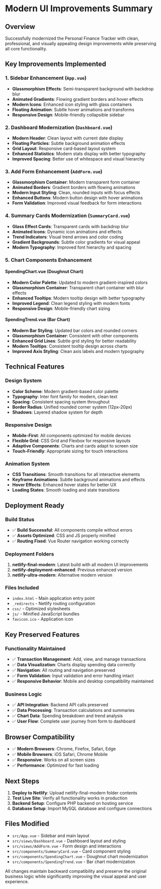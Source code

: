 # Modern UI Improvements Summary

## Overview
Successfully modernized the Personal Finance Tracker with clean, professional, and visually appealing design improvements while preserving all core functionality.

## Key Improvements Implemented

### 1. **Sidebar Enhancement** (`App.vue`)
- **Glassmorphism Effects**: Semi-transparent background with backdrop blur
- **Animated Gradients**: Flowing gradient borders and hover effects
- **Modern Icons**: Enhanced icon styling with glass containers
- **Floating Animation**: Subtle hover animations and transforms
- **Responsive Design**: Mobile-friendly collapsible sidebar

### 2. **Dashboard Modernization** (`Dashboard.vue`)
- **Modern Header**: Clean layout with current date display
- **Floating Particles**: Subtle background animation effects
- **Grid Layout**: Responsive card-based layout system
- **Enhanced Statistics**: Modern stats display with better typography
- **Improved Spacing**: Better use of whitespace and visual hierarchy

### 3. **Add Form Enhancement** (`AddForm.vue`)
- **Glassmorphism Container**: Modern transparent form container
- **Animated Borders**: Gradient borders with flowing animations
- **Modern Input Styling**: Clean, rounded inputs with focus effects
- **Enhanced Buttons**: Modern button design with hover animations
- **Form Validation**: Improved visual feedback for form interactions

### 4. **Summary Cards Modernization** (`SummaryCard.vue`)
- **Glass Effect Cards**: Transparent cards with backdrop blur
- **Animated Icons**: Dynamic icon animations and effects
- **Trend Indicators**: Visual trend arrows and color coding
- **Gradient Backgrounds**: Subtle color gradients for visual appeal
- **Modern Typography**: Improved font hierarchy and spacing

### 5. **Chart Components Enhancement**

#### SpendingChart.vue (Doughnut Chart)
- **Modern Color Palette**: Updated to modern gradient-inspired colors
- **Glassmorphism Container**: Transparent chart container with blur effects
- **Enhanced Tooltips**: Modern tooltip design with better typography
- **Improved Legend**: Clean legend styling with modern fonts
- **Responsive Design**: Mobile-friendly chart sizing

#### SpendingTrend.vue (Bar Chart)
- **Modern Bar Styling**: Updated bar colors and rounded corners
- **Glassmorphism Container**: Consistent with other components
- **Enhanced Grid Lines**: Subtle grid styling for better readability
- **Modern Tooltips**: Consistent tooltip design across charts
- **Improved Axis Styling**: Clean axis labels and modern typography

## Technical Features

### Design System
- **Color Scheme**: Modern gradient-based color palette
- **Typography**: Inter font family for modern, clean text
- **Spacing**: Consistent spacing system throughout
- **Border Radius**: Unified rounded corner system (12px-20px)
- **Shadows**: Layered shadow system for depth

### Responsive Design
- **Mobile-First**: All components optimized for mobile devices
- **Flexible Grid**: CSS Grid and Flexbox for responsive layouts
- **Adaptive Components**: Charts and cards adapt to screen size
- **Touch-Friendly**: Appropriate sizing for touch interactions

### Animation System
- **CSS Transitions**: Smooth transitions for all interactive elements
- **Keyframe Animations**: Subtle background animations and effects
- **Hover Effects**: Enhanced hover states for better UX
- **Loading States**: Smooth loading and state transitions

## Deployment Ready

### Build Status
- ✅ **Build Successful**: All components compile without errors
- ✅ **Assets Optimized**: CSS and JS properly minified
- ✅ **Routing Fixed**: Vue Router navigation working correctly

### Deployment Folders
1. **netlify-final-modern**: Latest build with all modern UI improvements
2. **netlify-deployment-enhanced**: Previous enhanced version
3. **netlify-ultra-modern**: Alternative modern version

### Files Included
- `index.html` - Main application entry point
- `_redirects` - Netlify routing configuration
- `css/` - Optimized stylesheets
- `js/` - Minified JavaScript bundles
- `favicon.ico` - Application icon

## Key Preserved Features

### Functionality Maintained
- ✅ **Transaction Management**: Add, view, and manage transactions
- ✅ **Data Visualization**: Charts display spending data correctly
- ✅ **Navigation**: All routing and navigation preserved
- ✅ **Form Validation**: Input validation and error handling intact
- ✅ **Responsive Behavior**: Mobile and desktop compatibility maintained

### Business Logic
- ✅ **API Integration**: Backend API calls preserved
- ✅ **Data Processing**: Transaction calculations and summaries
- ✅ **Chart Data**: Spending breakdown and trend analysis
- ✅ **User Flow**: Complete user journey from form to dashboard

## Browser Compatibility
- ✅ **Modern Browsers**: Chrome, Firefox, Safari, Edge
- ✅ **Mobile Browsers**: iOS Safari, Chrome Mobile
- ✅ **Responsive**: Works on all screen sizes
- ✅ **Performance**: Optimized for fast loading

## Next Steps
1. **Deploy to Netlify**: Upload netlify-final-modern folder contents
2. **Test Live Site**: Verify all functionality works in production
3. **Backend Setup**: Configure PHP backend on hosting service
4. **Database Setup**: Import MySQL database and configure connections

## Files Modified
- `src/App.vue` - Sidebar and main layout
- `src/views/Dashboard.vue` - Dashboard layout and styling
- `src/views/AddForm.vue` - Form design and interactions
- `src/components/SummaryCard.vue` - Card component styling
- `src/components/SpendingChart.vue` - Doughnut chart modernization
- `src/components/SpendingTrend.vue` - Bar chart modernization

All changes maintain backward compatibility and preserve the original business logic while significantly improving the visual appeal and user experience.
